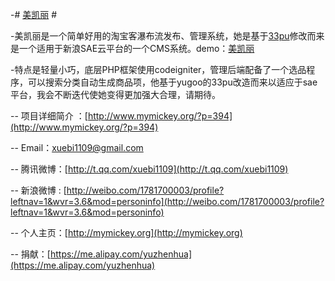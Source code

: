 -# [美凯丽](http://meikaili.com) #
 
	
 
  	
-美凯丽是一个简单好用的淘宝客瀑布流发布、管理系统，她是基于[33pu](https://github.com/yuguo/33pu)修改而来是一个适用于新浪SAE云平台的一个CMS系统。demo：[美凯丽](http://meikaili.com)
	
-特点是轻量小巧，底层PHP框架使用codeigniter，管理后端配备了一个选品程序，可以搜索分类自动生成商品项，他基于yugoo的33pu改造而来以适应于sae平台，我会不断迭代使她变得更加强大合理，请期待。
	
-- 项目详细简介 ：[http://www.mymickey.org/?p=394](http://www.mymickey.org/?p=394)
  	
-- Email：xuebi1109@gmail.com
	
-- 腾讯微博：[http://t.qq.com/xuebi1109](http://t.qq.com/xuebi1109)
	
-- 新浪微博 : [http://weibo.com/1781700003/profile?leftnav=1&wvr=3.6&mod=personinfo](http://weibo.com/1781700003/profile?leftnav=1&wvr=3.6&mod=personinfo)
 	
-- 个人主页：[http://mymickey.org](http://mymickey.org)

-- 捐献：[https://me.alipay.com/yuzhenhua](https://me.alipay.com/yuzhenhua)
